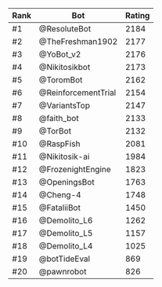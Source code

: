 Rank|Bot|Rating
---|---|---
#1|@ResoluteBot|2184
#2|@TheFreshman1902|2177
#3|@YoBot_v2|2176
#4|@Nikitosikbot|2173
#5|@ToromBot|2162
#6|@ReinforcementTrial|2154
#7|@VariantsTop|2147
#8|@faith_bot|2133
#9|@TorBot|2132
#10|@RaspFish|2081
#11|@Nikitosik-ai|1984
#12|@FrozenightEngine|1823
#13|@OpeningsBot|1763
#14|@Cheng-4|1748
#15|@FataliiBot|1450
#16|@Demolito_L6|1262
#17|@Demolito_L5|1157
#18|@Demolito_L4|1025
#19|@botTideEval|869
#20|@pawnrobot|826
